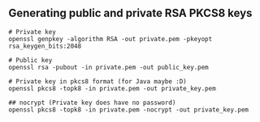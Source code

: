 
## Generating public and private RSA PKCS8 keys

    # Private key
    openssl genpkey -algorithm RSA -out private.pem -pkeyopt rsa_keygen_bits:2048

    # Public key
    openssl rsa -pubout -in private.pem -out public_key.pem

    # Private key in pkcs8 format (for Java maybe :D)
    openssl pkcs8 -topk8 -in private.pem -out private_key.pem

    ## nocrypt (Private key does have no password)
    openssl pkcs8 -topk8 -in private.pem -nocrypt -out private_key.pem

